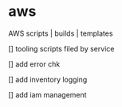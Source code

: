 # aws

AWS scripts | builds | templates

[] tooling scripts filed by service

[] add error chk

[] add inventory logging

[] add iam management


